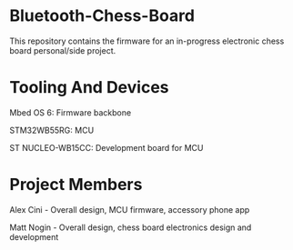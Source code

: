 # Bluetooth-Chess-Board
This repository contains the firmware for an in-progress electronic chess board personal/side project. 

# Tooling And Devices

Mbed OS 6: Firmware backbone

STM32WB55RG: MCU

ST NUCLEO-WB15CC: Development board for MCU


# Project Members

Alex Cini - Overall design, MCU firmware, accessory phone app

Matt Nogin - Overall design, chess board electronics design and development
